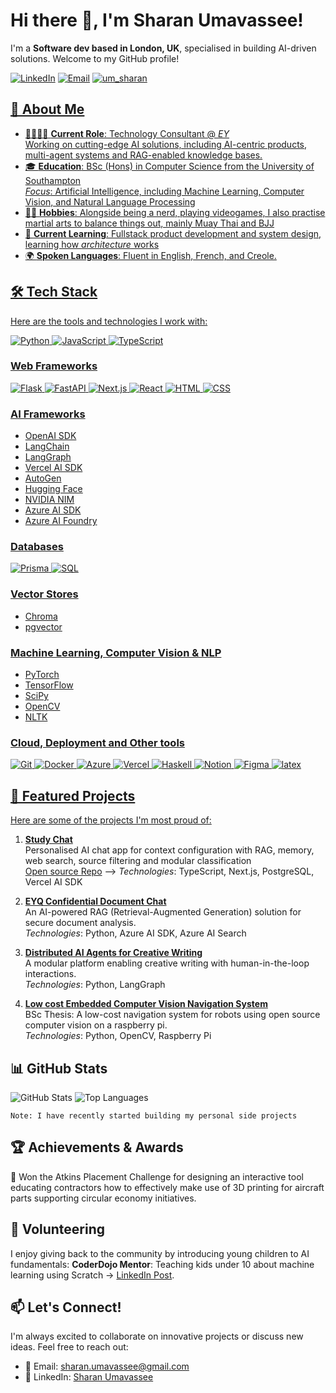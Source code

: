 # Hi there 👋, I'm Sharan Umavassee!

I'm a **Software dev based in London, UK**, specialised in building AI-driven solutions. Welcome to my GitHub profile! 

[![LinkedIn](https://img.shields.io/badge/LinkedIn-0077B5?style=for-the-badge&logo=linkedin&logoColor=white)](https://www.linkedin.com/in/sharan-umavassee/)
[![Email](https://img.shields.io/badge/Email-D14836?style=for-the-badge&logo=gmail&logoColor=white)](mailto:sharan.umavassee@gmail.com)
<a href="https://twitter.com/um_sharan" target="blank"><img src="https://img.shields.io/twitter/follow/um_sharan?logo=twitter&style=for-the-badge" alt="um_sharan" />


## 👾 About Me
- 💼🧑🏾‍💻 **Current Role**: Technology Consultant @ *EY*  
  Working on cutting-edge AI solutions, including AI-centric products, multi-agent systems and RAG-enabled knowledge bases.
- 🎓 **Education**: BSc (Hons) in Computer Science from the University of Southampton \
  *Focus*: Artificial Intelligence, including Machine Learning, Computer Vision, and Natural Language Processing
- 👾🥊 **Hobbies**: Alongside being a nerd, playing videogames, I also practise martial arts to balance things out, mainly Muay Thai and BJJ
- 🌱 **Current Learning**: Fullstack product development and system design, learning how *architecture* works
- 🌍 **Spoken Languages**: Fluent in English, French, and Creole.

<!-- ## ⬆ 𝚆𝚑𝚊𝚝 𝙸'𝚖 𝚞𝚙 𝚝𝚘
- 🔨 𝙸'𝚖 𝚌𝚞𝚛𝚛𝚎𝚗𝚝𝚕𝚢...
```yaml
- Working on PyTorch!
- Developing CharaChorder Zero, free cross-platform software-based CharaChorder experience.
```
-->

## 🛠️ Tech Stack
Here are the tools and technologies I work with:

![Python](https://skillicons.dev/icons?i=py)
![JavaScript](https://skillicons.dev/icons?i=js)
![TypeScript](https://skillicons.dev/icons?i=ts)

### **Web Frameworks**
![Flask](https://skillicons.dev/icons?i=flask)
![FastAPI](https://skillicons.dev/icons?i=fastapi)
![Next.js](https://skillicons.dev/icons?i=nextjs)
![React](https://skillicons.dev/icons?i=react)
![HTML](https://skillicons.dev/icons?i=html)
![CSS](https://skillicons.dev/icons?i=css)


### **AI Frameworks**
- OpenAI SDK
- LangChain
- LangGraph
- Vercel AI SDK
- AutoGen
- Hugging Face
- NVIDIA NIM
- Azure AI SDK
- Azure AI Foundry

### **Databases**
![Prisma](https://skillicons.dev/icons?i=prisma)
![SQL](https://skillicons.dev/icons?i=postgresql,mongodb)

### **Vector Stores**
- Chroma
- pgvector

### **Machine Learning, Computer Vision & NLP**
- PyTorch
- TensorFlow
- SciPy
- OpenCV
- NLTK

### **Cloud, Deployment and Other tools**
![Git](https://skillicons.dev/icons?i=git)
![Docker](https://skillicons.dev/icons?i=docker)
![Azure](https://skillicons.dev/icons?i=azure)
![Vercel](https://skillicons.dev/icons?i=vercel)
![Haskell](https://skillicons.dev/icons?i=haskell)
![Notion](https://skillicons.dev/icons?i=notion)
![Figma](https://skillicons.dev/icons?i=figma)
![latex](https://skillicons.dev/icons?i=latex)




## 🚀 Featured Projects
Here are some of the projects I'm most proud of:

1. [**Study Chat**](https://mystudy.chat)\
   Personalised AI chat app for context configuration with RAG, memory, web search, source filtering and modular classification\
   [Open source Repo](https://github.com/sharan1303/study-chat-app) --> *Technologies*: TypeScript, Next.js, PostgreSQL, Vercel AI SDK

3. [**EYQ Confidential Document Chat**](#)  
   An AI-powered RAG (Retrieval-Augmented Generation) solution for secure document analysis.\
   *Technologies*: Python, Azure AI SDK, Azure AI Search

4. [**Distributed AI Agents for Creative Writing**](#)  
   A modular platform enabling creative writing with human-in-the-loop interactions.\
   *Technologies*: Python, LangGraph

5. [**Low cost Embedded Computer Vision Navigation System**](https://github.com/sharan1303/raspberrypi-computer-vision-navigation-system)  
   BSc Thesis: A low-cost navigation system for robots using open source computer vision on a raspberry pi.  \
   *Technologies*: Python, OpenCV, Raspberry Pi



## 📊 GitHub Stats
![GitHub Stats](https://github-readme-stats.vercel.app/api?username=sharan1303&show_icons=true&theme=radical)
![Top Languages](https://github-readme-stats.vercel.app/api/top-langs/?username=sharan1303&layout=compact&theme=radical)

`Note: I have recently started building my personal side projects`




## 🏆 Achievements & Awards
🏅 Won the Atkins Placement Challenge for designing an interactive tool educating contractors how to effectively make use of 3D printing for aircraft parts supporting circular economy initiatives.


## 🤝 Volunteering
I enjoy giving back to the community by introducing young children to AI fundamentals:
**CoderDojo Mentor**: Teaching kids under 10 about machine learning using Scratch -> [LinkedIn Post](https://www.linkedin.com/posts/sharan-umavassee_ai-scratch-activity-7259172549115154432-UWzs?utm_source=share&utm_medium=member_desktop&rcm=ACoAAC3VoxEBrJ1_Etlo4YU3x07VHj3fio1Ks7U).



## 📫 Let's Connect!
I'm always excited to collaborate on innovative projects or discuss new ideas. Feel free to reach out:
- 📧 Email: sharan.umavassee@gmail.com
- 💼 LinkedIn: [Sharan Umavassee](https://www.linkedin.com/in/sharan-umavassee/)
